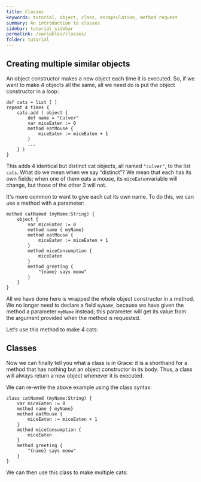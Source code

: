```yaml
---
title: Classes
keywords: tutorial, object, class, encapsulation, method request
summary: An introduction to classes
sidebar: tutorial_sidebar
permalink: /variables/classes/
folder: tutorial
---
```

## Creating multiple similar objects

An object constructor makes a new object each time it is executed. 
So, if we want to make 4 objects all the same, all we need do is put the
object constructor in a loop:

```
def cats = list [ ]
repeat 4 times {
    cats.add ( object {
        def name = "Culver"
        var miceEaten := 0
        method eatMouse {
            miceEaten := miceEaten + 1
        }
        ...
    } )
}
```
This adds 4 identical but distinct cat objects, all named `"culver"`, to the list `cats`.
What do we mean when we say “distinct”?  We mean that each has its own fields;
when one of them eats a mouse, its 
`miceEaten`variable will change, but those of the other 3 will not.

It's more common to want to give each cat its own name.  To do this, we can use a 
method with a parameter:

```
method catNamed (myName:String) {
    object {
        var miceEaten := 0
        method name { myName} 
        method eatMouse {
            miceEaten := miceEaten + 1
        }
        method miceConsumption {
            miceEaten
        }
        method greeting {
            "{name} says meow"
        }
    }
}
```
All we have done here is wrapped the whole object constructor in a method.
We no longer need to declare a field `myName`, because we have given the method a
parameter `myName` instead; this parameter will get its value from the argument 
provided when the method is requested.

Let‘s use this method to make 4 cats:

<object id="example-1" data="{{site.editor}}?object+method" width="100%" height="550px"> </object>
  
## Classes

Now we can finally tell you what a class is in Grace: it is a shorthand for
a method that has nothing but an object constructor in its body.  Thus, a 
class will always return a new object whenever it is executed.

We can re-write the above example using the class syntax:

```
class catNamed (myName:String) {
    var miceEaten := 0
    method name { myName} 
    method eatMouse {
        miceEaten := miceEaten + 1
    }
    method miceConsumption {
        miceEaten
    }
    method greeting {
        "{name} says meow"
    }
}
```
We can then use this class to make multiple cats:
<object id="example-1" data="{{site.editor}}?class+method" width="100%" height="550px"> </object>


